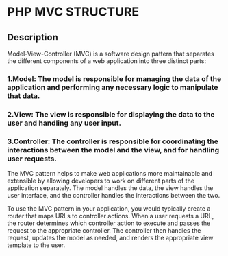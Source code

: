 # PHP MVC STRUCTURE 

## Description

Model-View-Controller (MVC) is a software design pattern that separates the different components of a web application into three distinct parts:

### 1.Model: The model is responsible for managing the data of the application and performing any necessary logic to manipulate that data.

### 2.View: The view is responsible for displaying the data to the user and handling any user input.

### 3.Controller: The controller is responsible for coordinating the interactions between the model and the view, and for handling user requests.

The MVC pattern helps to make web applications more maintainable and extensible by allowing developers to work on different parts of the application separately. The model handles the data, the view handles the user interface, and the controller handles the interactions between the two.

To use the MVC pattern in your application, you would typically create a router that maps URLs to controller actions. When a user requests a URL, the router determines which controller action to execute and passes the request to the appropriate controller. The controller then handles the request, updates the model as needed, and renders the appropriate view template to the user.